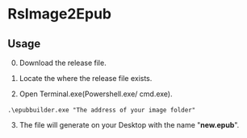 # RsImage2Epub

## Usage

0. Download the release file.

1. Locate the where the release file exists. 

2. Open Terminal.exe(Powershell.exe/ cmd.exe).

​	`.\epubbuilder.exe "The address of your image folder"`

3. The file will generate on your Desktop with the name "**new.epub**".

